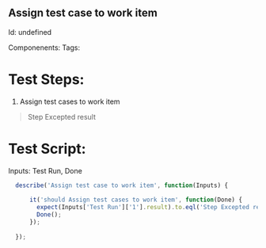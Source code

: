 Assign test case to work item
-----------

Id: undefined

Componenents:
Tags: 

Test Steps:
=============
1. Assign test cases to work item
> Step Excepted result


Test Script:
=============

Inputs: Test Run, Done

```javascript
  describe('Assign test case to work item', function(Inputs) {
    
      it('should Assign test cases to work item', function(Done) {
        expect(Inputs['Test Run']['1'].result).to.eql('Step Excepted result');
        Done();
      });
    
  });
```
